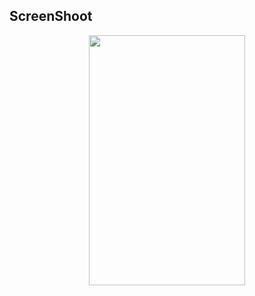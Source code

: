 
## ScreenShoot

<p align="center">
<img width="250" height="400" src="./src/assets/Screenshoot/utama.png">    
</p>

